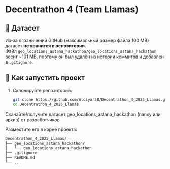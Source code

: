 # Decentrathon 4 (Team Llamas)

## 📂 Датасет

Из-за ограничений GitHub (максимальный размер файла 100 MB) датасет **не хранится в репозитории**.  
Файл `geo_locations_astana_hackathon/geo_locations_astana_hackathon` весит ~101 MB, поэтому он был удалён из истории коммитов и добавлен в `.gitignore`.

## 🚀 Как запустить проект

1. Склонируйте репозиторий:
   ```bash
   git clone https://github.com/Aldiyar58/Decentrathon_4_2025_Llamas.git
   cd Decentrathon_4_2025_Llamas
Скачайте/получите датасет geo_locations_astana_hackathon (папку или архив) от разработчиков.

Разместите его в корне проекта:
```bash
Decentrathon_4_2025_Llamas/
├── geo_locations_astana_hackathon/
│   └── geo_locations_astana_hackathon
├── .gitignore
├── README.md
└── ...

